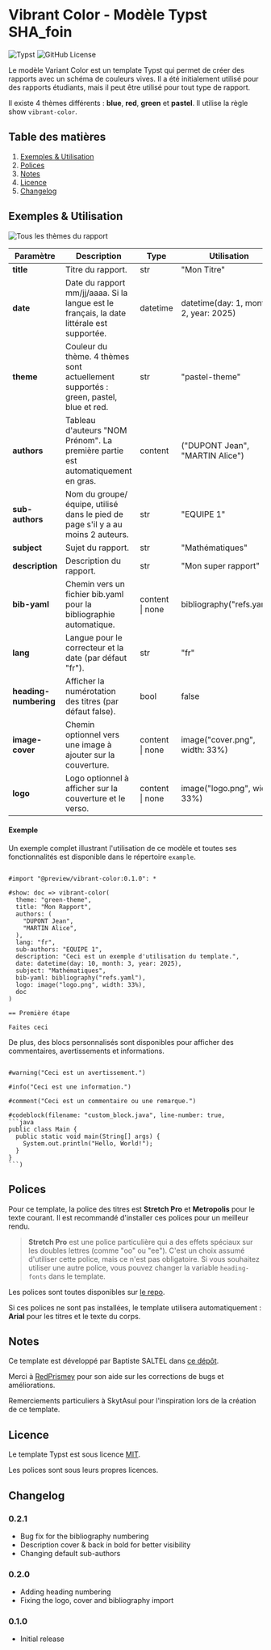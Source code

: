 # Vibrant Color - Modèle Typst SHA_foin

<img alt="Typst" src="https://img.shields.io/badge/Typst-239DAD?style=for-the-badge&logo=typst&logoColor=FFFFFF"/>
<img alt="GitHub License" src="https://img.shields.io/github/license/SkytAsul/INSA-Typst-Template?style=for-the-badge"/>

Le modèle Variant Color est un template Typst qui permet de créer des rapports avec un schéma de couleurs vives. Il a été initialement utilisé pour des rapports étudiants, mais il peut être utilisé pour tout type de rapport.

Il existe 4 thèmes différents : **blue**, **red**, **green** et **pastel**. Il utilise la règle show `vibrant-color`.

## Table des matières

1. [Exemples & Utilisation](#exemples--utilisation)
1. [Polices](#polices)
1. [Notes](#notes)
1. [Licence](#licence)
1. [Changelog](#changelog)

## Exemples & Utilisation

![Tous les thèmes du rapport](./vibrant-color-themes.png)

| **Paramètre**         | **Description**                                                                            | **Type**        | **Utilisation**                        |
| --------------------- | ------------------------------------------------------------------------------------------ | --------------- | -------------------------------------- |
| **title**             | Titre du rapport.                                                                          | str             | "Mon Titre"                            |
| **date**              | Date du rapport mm/jj/aaaa. Si la langue est le français, la date littérale est supportée. | datetime        | datetime(day: 1, month: 2, year: 2025) |
| **theme**             | Couleur du thème. 4 thèmes sont actuellement supportés : green, pastel, blue et red.       | str             | "pastel-theme"                         |
| **authors**           | Tableau d'auteurs "NOM Prénom". La première partie est automatiquement en gras.            | content         | ("DUPONT Jean", "MARTIN Alice")        |
| **sub-authors**       | Nom du groupe/équipe, utilisé dans le pied de page s'il y a au moins 2 auteurs.            | str             | "EQUIPE 1"                             |
| **subject**           | Sujet du rapport.                                                                          | str             | "Mathématiques"                        |
| **description**       | Description du rapport.                                                                    | str             | "Mon super rapport"                    |
| **bib-yaml**          | Chemin vers un fichier bib.yaml pour la bibliographie automatique.                         | content \| none | bibliography("refs.yaml")              |
| **lang**              | Langue pour le correcteur et la date (par défaut "fr").                                    | str             | "fr"                                   |
| **heading-numbering** | Afficher la numérotation des titres (par défaut false).                                    | bool            | false                                  |
| **image-cover**       | Chemin optionnel vers une image à ajouter sur la couverture.                               | content \| none | image("cover.png", width: 33%)         |
| **logo**              | Logo optionnel à afficher sur la couverture et le verso.                                   | content \| none | image("logo.png", width: 33%)          |

#### Exemple

Un exemple complet illustrant l'utilisation de ce modèle et toutes ses fonctionnalités est disponible dans le répertoire `example`.

```typst

#import "@preview/vibrant-color:0.1.0": *

#show: doc => vibrant-color(
  theme: "green-theme",
  title: "Mon Rapport",
  authors: (
    "DUPONT Jean",
    "MARTIN Alice",
  ),
  lang: "fr",
  sub-authors: "EQUIPE 1",
  description: "Ceci est un exemple d'utilisation du template.",
  date: datetime(day: 10, month: 3, year: 2025),
  subject: "Mathématiques",
  bib-yaml: bibliography("refs.yaml"),
  logo: image("logo.png", width: 33%),
  doc
)

== Première étape

Faites ceci

```

De plus, des blocs personnalisés sont disponibles pour afficher des commentaires, avertissements et informations.

````typst

#warning("Ceci est un avertissement.")

#info("Ceci est une information.")

#comment("Ceci est un commentaire ou une remarque.")

#codeblock(filename: "custom_block.java", line-number: true,
```java
public class Main {
  public static void main(String[] args) {
    System.out.println("Hello, World!");
  }
}
```)

````

## Polices

Pour ce template, la police des titres est **Stretch Pro** et **Metropolis** pour le texte courant. Il est recommandé d'installer ces polices pour un meilleur rendu.

> **Stretch Pro** est une police particulière qui a des effets spéciaux sur les doubles lettres (comme "oo" ou "ee"). C'est un choix assumé d'utiliser cette police, mais ce n'est pas obligatoire. Si vous souhaitez utiliser une autre police, vous pouvez changer la variable `heading-fonts` dans le template.

Les polices sont toutes disponibles sur [le repo](https://github.com/SHAfoin/shafoin-typst-template/tree/main/font).

Si ces polices ne sont pas installées, le template utilisera automatiquement : **Arial** pour les titres et le texte du corps.

## Notes

Ce template est développé par Baptiste SALTEL dans [ce dépôt](https://github.com/SHAfoin/shafoin-typst-template).

Merci à [RedPrismey](https://github.com/RedPrismey) pour son aide sur les corrections de bugs et améliorations.

Remerciements particuliers à SkytAsul pour l'inspiration lors de la création de ce template.

## Licence

Le template Typst est sous licence [MIT](https://github.com/SHAfoin/shafoin-typst-template/blob/main/LICENSE).

Les polices sont sous leurs propres licences.

## Changelog

### 0.2.1

- Bug fix for the bibliography numbering
- Description cover & back in bold for better visibility
- Changing default sub-authors

### 0.2.0

- Adding heading numbering
- Fixing the logo, cover and bibliography import

### 0.1.0

- Initial release
